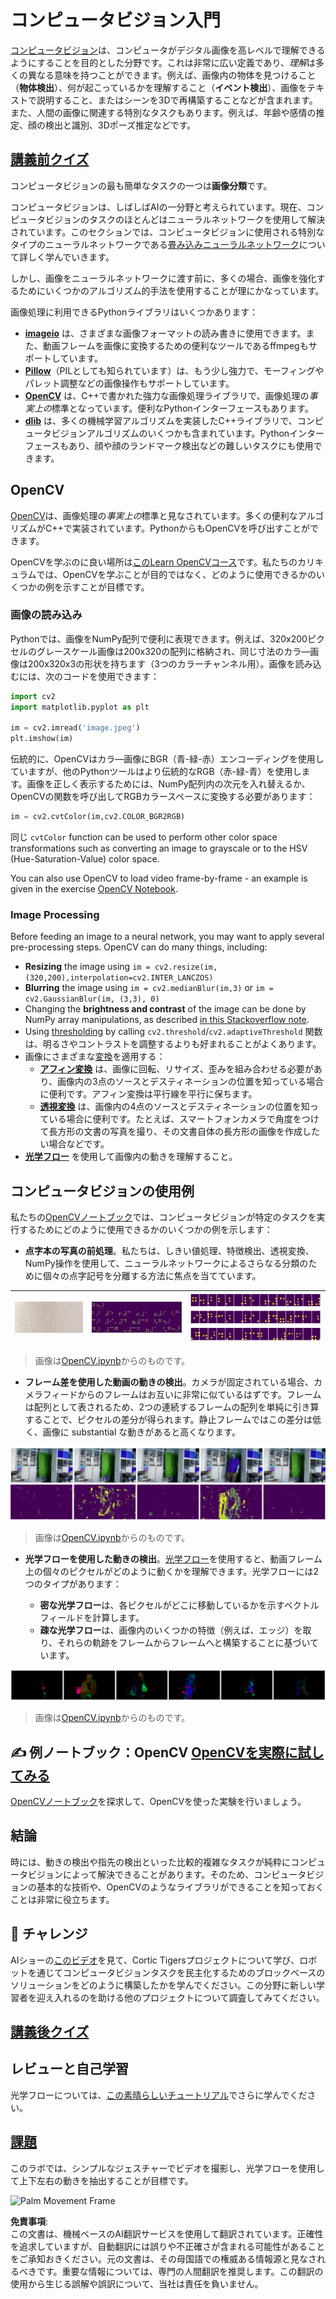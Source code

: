 # コンピュータビジョン入門

[コンピュータビジョン](https://wikipedia.org/wiki/Computer_vision)は、コンピュータがデジタル画像を高レベルで理解できるようにすることを目的とした分野です。これは非常に広い定義であり、*理解*は多くの異なる意味を持つことができます。例えば、画像内の物体を見つけること（**物体検出**）、何が起こっているかを理解すること（**イベント検出**）、画像をテキストで説明すること、またはシーンを3Dで再構築することなどが含まれます。また、人間の画像に関連する特別なタスクもあります。例えば、年齢や感情の推定、顔の検出と識別、3Dポーズ推定などです。

## [講義前クイズ](https://red-field-0a6ddfd03.1.azurestaticapps.net/quiz/106)

コンピュータビジョンの最も簡単なタスクの一つは**画像分類**です。

コンピュータビジョンは、しばしばAIの一分野と考えられています。現在、コンピュータビジョンのタスクのほとんどはニューラルネットワークを使用して解決されています。このセクションでは、コンピュータビジョンに使用される特別なタイプのニューラルネットワークである[畳み込みニューラルネットワーク](../07-ConvNets/README.md)について詳しく学んでいきます。

しかし、画像をニューラルネットワークに渡す前に、多くの場合、画像を強化するためにいくつかのアルゴリズム的手法を使用することが理にかなっています。

画像処理に利用できるPythonライブラリはいくつかあります：

* **[imageio](https://imageio.readthedocs.io/en/stable/)** は、さまざまな画像フォーマットの読み書きに使用できます。また、動画フレームを画像に変換するための便利なツールであるffmpegもサポートしています。
* **[Pillow](https://pillow.readthedocs.io/en/stable/index.html)**（PILとしても知られています）は、もう少し強力で、モーフィングやパレット調整などの画像操作もサポートしています。
* **[OpenCV](https://opencv.org/)** は、C++で書かれた強力な画像処理ライブラリで、画像処理の*事実上の*標準となっています。便利なPythonインターフェースもあります。
* **[dlib](http://dlib.net/)** は、多くの機械学習アルゴリズムを実装したC++ライブラリで、コンピュータビジョンアルゴリズムのいくつかも含まれています。Pythonインターフェースもあり、顔や顔のランドマーク検出などの難しいタスクにも使用できます。

## OpenCV

[OpenCV](https://opencv.org/)は、画像処理の*事実上の*標準と見なされています。多くの便利なアルゴリズムがC++で実装されています。PythonからもOpenCVを呼び出すことができます。

OpenCVを学ぶのに良い場所は[このLearn OpenCVコース](https://learnopencv.com/getting-started-with-opencv/)です。私たちのカリキュラムでは、OpenCVを学ぶことが目的ではなく、どのように使用できるかのいくつかの例を示すことが目標です。

### 画像の読み込み

Pythonでは、画像をNumPy配列で便利に表現できます。例えば、320x200ピクセルのグレースケール画像は200x320の配列に格納され、同じ寸法のカラ―画像は200x320x3の形状を持ちます（3つのカラーチャンネル用）。画像を読み込むには、次のコードを使用できます：

```python
import cv2
import matplotlib.pyplot as plt

im = cv2.imread('image.jpeg')
plt.imshow(im)
```

伝統的に、OpenCVはカラ―画像にBGR（青-緑-赤）エンコーディングを使用していますが、他のPythonツールはより伝統的なRGB（赤-緑-青）を使用します。画像を正しく表示するためには、NumPy配列内の次元を入れ替えるか、OpenCVの関数を呼び出してRGBカラースペースに変換する必要があります：

```python
im = cv2.cvtColor(im,cv2.COLOR_BGR2RGB)
```

同じ `cvtColor` function can be used to perform other color space transformations such as converting an image to grayscale or to the HSV (Hue-Saturation-Value) color space.

You can also use OpenCV to load video frame-by-frame - an example is given in the exercise [OpenCV Notebook](../../../../../lessons/4-ComputerVision/06-IntroCV/OpenCV.ipynb).

### Image Processing

Before feeding an image to a neural network, you may want to apply several pre-processing steps. OpenCV can do many things, including:

* **Resizing** the image using `im = cv2.resize(im, (320,200),interpolation=cv2.INTER_LANCZOS)`
* **Blurring** the image using `im = cv2.medianBlur(im,3)` or `im = cv2.GaussianBlur(im, (3,3), 0)`
* Changing the **brightness and contrast** of the image can be done by NumPy array manipulations, as described [in this Stackoverflow note](https://stackoverflow.com/questions/39308030/how-do-i-increase-the-contrast-of-an-image-in-python-opencv).
* Using [thresholding](https://docs.opencv.org/4.x/d7/d4d/tutorial_py_thresholding.html) by calling `cv2.threshold`/`cv2.adaptiveThreshold` 関数は、明るさやコントラストを調整するよりも好まれることがよくあります。
* 画像にさまざまな[変換](https://docs.opencv.org/4.5.5/da/d6e/tutorial_py_geometric_transformations.html)を適用する：
    - **[アフィン変換](https://docs.opencv.org/4.5.5/d4/d61/tutorial_warp_affine.html)** は、画像に回転、リサイズ、歪みを組み合わせる必要があり、画像内の3点のソースとデスティネーションの位置を知っている場合に便利です。アフィン変換は平行線を平行に保ちます。
    - **[透視変換](https://medium.com/analytics-vidhya/opencv-perspective-transformation-9edffefb2143)** は、画像内の4点のソースとデスティネーションの位置を知っている場合に便利です。たとえば、スマートフォンカメラで角度をつけて長方形の文書の写真を撮り、その文書自体の長方形の画像を作成したい場合などです。
* **[光学フロー](https://docs.opencv.org/4.5.5/d4/dee/tutorial_optical_flow.html)** を使用して画像内の動きを理解すること。

## コンピュータビジョンの使用例

私たちの[OpenCVノートブック](../../../../../lessons/4-ComputerVision/06-IntroCV/OpenCV.ipynb)では、コンピュータビジョンが特定のタスクを実行するためにどのように使用できるかのいくつかの例を示します：

* **点字本の写真の前処理**。私たちは、しきい値処理、特徴検出、透視変換、NumPy操作を使用して、ニューラルネットワークによるさらなる分類のために個々の点字記号を分離する方法に焦点を当てています。

![Braille Image](../../../../../translated_images/braille.341962ff76b1bd7044409371d3de09ced5028132aef97344ea4b7468c1208126.ja.jpeg) | ![Braille Image Pre-processed](../../../../../translated_images/braille-result.46530fea020b03c76aac532d7d6eeef7f6fb35b55b1001cd21627907dabef3ed.ja.png) | ![Braille Symbols](../../../../../translated_images/braille-symbols.0159185ab69d533909dc4d7d26a1971b51401c6a80eb3a5584f250ea880af88b.ja.png)
----|-----|-----

> 画像は[OpenCV.ipynb](../../../../../lessons/4-ComputerVision/06-IntroCV/OpenCV.ipynb)からのものです。

* **フレーム差を使用した動画の動きの検出**。カメラが固定されている場合、カメラフィードからのフレームはお互いに非常に似ているはずです。フレームは配列として表されるため、2つの連続するフレームの配列を単純に引き算することで、ピクセルの差分が得られます。静止フレームではこの差分は低く、画像に substantial な動きがあると高くなります。

![Image of video frames and frame differences](../../../../../translated_images/frame-difference.706f805491a0883c938e16447bf5eb2f7d69e812c7f743cbe7d7c7645168f81f.ja.png)

> 画像は[OpenCV.ipynb](../../../../../lessons/4-ComputerVision/06-IntroCV/OpenCV.ipynb)からのものです。

* **光学フローを使用した動きの検出**。[光学フロー](https://docs.opencv.org/3.4/d4/dee/tutorial_optical_flow.html)を使用すると、動画フレーム上の個々のピクセルがどのように動くかを理解できます。光学フローには2つのタイプがあります：

   - **密な光学フロー**は、各ピクセルがどこに移動しているかを示すベクトルフィールドを計算します。
   - **疎な光学フロー**は、画像内のいくつかの特徴（例えば、エッジ）を取り、それらの軌跡をフレームからフレームへと構築することに基づいています。

![Image of Optical Flow](../../../../../translated_images/optical.1f4a94464579a83a10784f3c07fe7228514714b96782edf50e70ccd59d2d8c4f.ja.png)

> 画像は[OpenCV.ipynb](../../../../../lessons/4-ComputerVision/06-IntroCV/OpenCV.ipynb)からのものです。

## ✍️ 例ノートブック：OpenCV [OpenCVを実際に試してみる](../../../../../lessons/4-ComputerVision/06-IntroCV/OpenCV.ipynb)

[OpenCVノートブック](../../../../../lessons/4-ComputerVision/06-IntroCV/OpenCV.ipynb)を探求して、OpenCVを使った実験を行いましょう。

## 結論

時には、動きの検出や指先の検出といった比較的複雑なタスクが純粋にコンピュータビジョンによって解決できることがあります。そのため、コンピュータビジョンの基本的な技術や、OpenCVのようなライブラリができることを知っておくことは非常に役立ちます。

## 🚀 チャレンジ

AIショーの[このビデオ](https://docs.microsoft.com/shows/ai-show/ai-show--2021-opencv-ai-competition--grand-prize-winners--cortic-tigers--episode-32?WT.mc_id=academic-77998-cacaste)を見て、Cortic Tigersプロジェクトについて学び、ロボットを通じてコンピュータビジョンタスクを民主化するためのブロックベースのソリューションをどのように構築したかを学んでください。この分野に新しい学習者を迎え入れるのを助ける他のプロジェクトについて調査してみてください。

## [講義後クイズ](https://red-field-0a6ddfd03.1.azurestaticapps.net/quiz/206)

## レビューと自己学習

光学フローについては、[この素晴らしいチュートリアル](https://learnopencv.com/optical-flow-in-opencv/)でさらに学んでください。

## [課題](lab/README.md)

このラボでは、シンプルなジェスチャーでビデオを撮影し、光学フローを使用して上下左右の動きを抽出することが目標です。

<img src="images/palm-movement.png" width="30%" alt="Palm Movement Frame"/>

**免責事項**:  
この文書は、機械ベースのAI翻訳サービスを使用して翻訳されています。正確性を追求していますが、自動翻訳には誤りや不正確さが含まれる可能性があることをご承知おきください。元の文書は、その母国語での権威ある情報源と見なされるべきです。重要な情報については、専門の人間翻訳を推奨します。この翻訳の使用から生じる誤解や誤訳について、当社は責任を負いません。